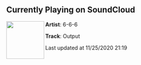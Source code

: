 ## Currently Playing on SoundCloud

[<img align="left" width="100" src="https://i1.sndcdn.com/artworks-000483219363-m0q491-t50x50.jpg">](https://soundcloud.com/triplesixlord/output)

**Artist**: 6-6-6 

**Track**: Output

Last updated at 11/25/2020 21:19
